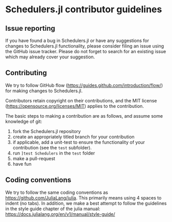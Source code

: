 # Schedulers.jl contributor guidelines

## Issue reporting
If you have found a bug in Schedulers.jl or have any suggestions for changes to
Schedulers.jl functionality, please consider filing an issue using the GitHub
issue tracker.  Please do not forget to search for an existing issue
which may already cover your suggestion.

## Contributing
We try to follow GitHub flow (https://guides.github.com/introduction/flow/) for
making changes to Schedulers.jl.

Contributors retain copyright on their contributions, and the MIT license
(https://opensource.org/licenses/MIT) applies to the contribution.

The basic steps to making a contribution are as follows, and assume some knowledge of
git:
  1. fork the Schedulers.jl repository
  2. create an appropriately titled branch for your contribution
  3. if applicable, add a unit-test to ensure the functionality of your contribution
  (see the `test` subfolder).
  4. run `]test Schedulers` in the `test` folder
  5. make a pull-request
  6. have fun

## Coding conventions
We try to follow the same coding conventions as https://github.com/JuliaLang/julia.
This primarily means using 4 spaces to indent (no tabs).  In addition, we make a
best attempt to follow the guidelines in the style guide chapter of the julia
manual: https://docs.julialang.org/en/v1/manual/style-guide/
